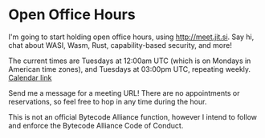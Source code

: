 # Open Office Hours

I'm going to start holding open office hours, using http://meet.jit.si. Say hi, chat about WASI, Wasm, Rust, capability-based security, and more!

The current times are Tuesdays at 12:00am UTC (which is on Mondays in American time zones), and Tuesdays at 03:00pm UTC, repeating weekly. [Calendar link](https://user.fm/calendar/v1-a36d75241c715d7735cec38a8eb29632/Office%20Hours.ics)

Send me a message for a meeting URL! There are no appointments or reservations, so feel free to hop in any time during the hour.

This is not an official Bytecode Alliance function, however I intend to follow and enforce the Bytecode Alliance Code of Conduct.
